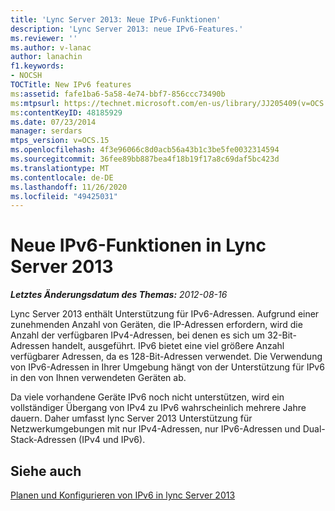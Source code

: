 ```yaml
---
title: 'Lync Server 2013: Neue IPv6-Funktionen'
description: 'Lync Server 2013: neue IPv6-Features.'
ms.reviewer: ''
ms.author: v-lanac
author: lanachin
f1.keywords:
- NOCSH
TOCTitle: New IPv6 features
ms:assetid: fafe1ba6-5a58-4e74-bbf7-856ccc73490b
ms:mtpsurl: https://technet.microsoft.com/en-us/library/JJ205409(v=OCS.15)
ms:contentKeyID: 48185929
ms.date: 07/23/2014
manager: serdars
mtps_version: v=OCS.15
ms.openlocfilehash: 4f3e96066c8d0acb56a43b1c3be5fe0032314594
ms.sourcegitcommit: 36fee89bb887bea4f18b19f17a8c69daf5bc423d
ms.translationtype: MT
ms.contentlocale: de-DE
ms.lasthandoff: 11/26/2020
ms.locfileid: "49425031"
---
```

# <a name="new-ipv6-features-in-lync-server-2013"></a>Neue IPv6-Funktionen in Lync Server 2013

<div data-xmlns="http://www.w3.org/1999/xhtml">

<div class="topic" data-xmlns="http://www.w3.org/1999/xhtml" data-msxsl="urn:schemas-microsoft-com:xslt" data-cs="https://msdn.microsoft.com/">

<div data-asp="https://msdn2.microsoft.com/asp">



</div>

<div id="mainSection">

<div id="mainBody">

<span> </span>

_**Letztes Änderungsdatum des Themas:** 2012-08-16_

Lync Server 2013 enthält Unterstützung für IPv6-Adressen. Aufgrund einer zunehmenden Anzahl von Geräten, die IP-Adressen erfordern, wird die Anzahl der verfügbaren IPv4-Adressen, bei denen es sich um 32-Bit-Adressen handelt, ausgeführt. IPv6 bietet eine viel größere Anzahl verfügbarer Adressen, da es 128-Bit-Adressen verwendet. Die Verwendung von IPv6-Adressen in Ihrer Umgebung hängt von der Unterstützung für IPv6 in den von Ihnen verwendeten Geräten ab.

Da viele vorhandene Geräte IPv6 noch nicht unterstützen, wird ein vollständiger Übergang von IPv4 zu IPv6 wahrscheinlich mehrere Jahre dauern. Daher umfasst lync Server 2013 Unterstützung für Netzwerkumgebungen mit nur IPv4-Adressen, nur IPv6-Adressen und Dual-Stack-Adressen (IPv4 und IPv6).

<div>

## <a name="see-also"></a>Siehe auch


[Planen und Konfigurieren von IPv6 in lync Server 2013](lync-server-2013-planning-for-and-configuring-ipv6.md)  
  

</div>

</div>

<span> </span>

</div>

</div>

</div>

